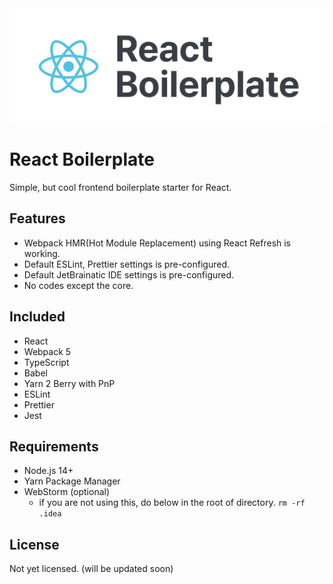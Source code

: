 <img src="./logo.svg" alt="Logo" style="text-align: center">

# React Boilerplate

Simple, but cool frontend boilerplate starter for React.

## Features

- Webpack HMR(Hot Module Replacement) using React Refresh is working.
- Default ESLint, Prettier settings is pre-configured.
- Default JetBrainatic IDE settings is pre-configured.
- No codes except the core.

## Included

- React
- Webpack 5
- TypeScript
- Babel
- Yarn 2 Berry with PnP
- ESLint
- Prettier
- Jest

## Requirements

- Node.js 14+
- Yarn Package Manager
- WebStorm (optional)
    - if you are not using this, do below in the root of directory.
      `rm -rf .idea`

## License

Not yet licensed. (will be updated soon)

